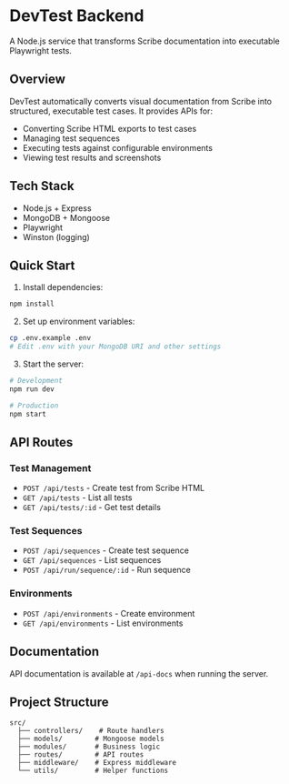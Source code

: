 # DevTest Backend

A Node.js service that transforms Scribe documentation into executable Playwright tests.

## Overview

DevTest automatically converts visual documentation from Scribe into structured, executable test cases. It provides APIs for:
- Converting Scribe HTML exports to test cases
- Managing test sequences
- Executing tests against configurable environments
- Viewing test results and screenshots

## Tech Stack

- Node.js + Express
- MongoDB + Mongoose
- Playwright
- Winston (logging)

## Quick Start

1. Install dependencies:
```bash
npm install
```

2. Set up environment variables:
```bash
cp .env.example .env
# Edit .env with your MongoDB URI and other settings
```

3. Start the server:
```bash
# Development
npm run dev

# Production
npm start
```

## API Routes

### Test Management
- `POST /api/tests` - Create test from Scribe HTML
- `GET /api/tests` - List all tests
- `GET /api/tests/:id` - Get test details

### Test Sequences
- `POST /api/sequences` - Create test sequence
- `GET /api/sequences` - List sequences
- `POST /api/run/sequence/:id` - Run sequence

### Environments
- `POST /api/environments` - Create environment
- `GET /api/environments` - List environments

## Documentation

API documentation is available at `/api-docs` when running the server.

## Project Structure

```
src/
  ├── controllers/    # Route handlers
  ├── models/        # Mongoose models
  ├── modules/       # Business logic
  ├── routes/        # API routes
  ├── middleware/    # Express middleware
  └── utils/         # Helper functions
```

